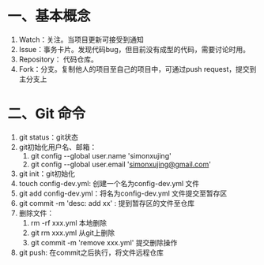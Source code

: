 # 一、基本概念

1. Watch：关注。当项目更新可接受到通知
2. Issue：事务卡片。发现代码bug，但目前没有成型的代码，需要讨论时用。
3. Repository： 代码仓库。
4. Fork：分支。复制他人的项目至自己的项目中，可通过push request，提交到主分支上

# 二、Git 命令

1. git status：git状态
2. git初始化用户名、邮箱：
   1. git config --global user.name 'simonxujing'
   2. git config --global user.email 'simonxujing@gmail.com'
3. git init：git初始化
4. touch config-dev.yml: 创建一个名为config-dev.yml 文件
5. git add config-dev.yml：将名为config-dev.yml 文件提交至暂存区
6. git commit -m 'desc: add xx' : 提到暂存区的文件至仓库
7. 删除文件：
   1. rm -rf xxx.yml 本地删除
   2. git rm xxx.yml 从git上删除
   3. git commit -m 'remove xxx.yml' 提交删除操作
8. git push: 在commit之后执行，将文件远程仓库